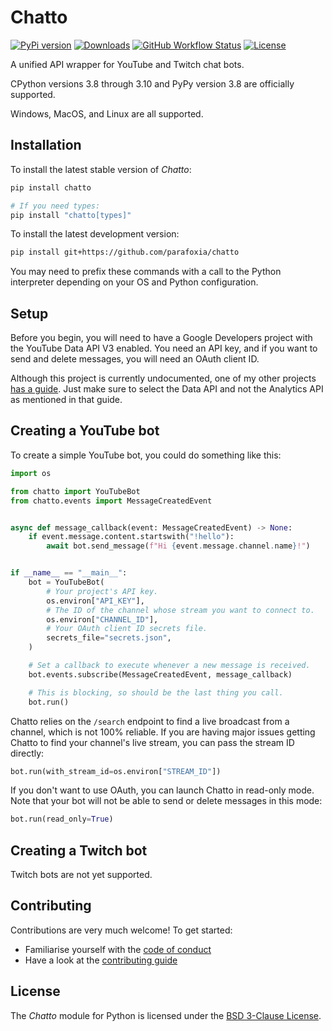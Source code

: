 # Chatto

[![PyPi version](https://img.shields.io/pypi/v/chatto.svg)](https://pypi.python.org/pypi/chatto/)
[![Downloads](https://pepy.tech/badge/chatto)](https://pepy.tech/project/chatto)
[![GitHub Workflow Status](https://img.shields.io/github/workflow/status/parafoxia/chatto/CI?label=ci)](https://github.com/parafoxia/chatto/actions/workflows/ci.yml)
[![License](https://img.shields.io/github/license/parafoxia/chatto.svg)](https://github.com/parafoxia/chatto/blob/main/LICENSE)

A unified API wrapper for YouTube and Twitch chat bots.

CPython versions 3.8 through 3.10 and PyPy version 3.8 are officially supported.

Windows, MacOS, and Linux are all supported.

## Installation

To install the latest stable version of *Chatto*:

```sh
pip install chatto

# If you need types:
pip install "chatto[types]"
```

To install the latest development version:

```sh
pip install git+https://github.com/parafoxia/chatto
```

You may need to prefix these commands with a call to the Python interpreter depending on your OS and Python configuration.

## Setup

Before you begin, you will need to have a Google Developers project with the YouTube Data API V3 enabled. You need an API key, and if you want to send and delete messages, you will need an OAuth client ID.

Although this project is currently undocumented, one of my other projects [has a guide](https://analytix.readthedocs.io/en/latest/refs/yt-analytics-setup.html). Just make sure to select the Data API and not the Analytics API as mentioned in that guide.

## Creating a YouTube bot

To create a simple YouTube bot, you could do something like this:

```py
import os

from chatto import YouTubeBot
from chatto.events import MessageCreatedEvent


async def message_callback(event: MessageCreatedEvent) -> None:
    if event.message.content.startswith("!hello"):
        await bot.send_message(f"Hi {event.message.channel.name}!")


if __name__ == "__main__":
    bot = YouTubeBot(
        # Your project's API key.
        os.environ["API_KEY"],
        # The ID of the channel whose stream you want to connect to.
        os.environ["CHANNEL_ID"],
        # Your OAuth client ID secrets file.
        secrets_file="secrets.json",
    )

    # Set a callback to execute whenever a new message is received.
    bot.events.subscribe(MessageCreatedEvent, message_callback)

    # This is blocking, so should be the last thing you call.
    bot.run()
```

Chatto relies on the `/search` endpoint to find a live broadcast from a channel, which is not 100% reliable. If you are having major issues getting Chatto to find your channel's live stream, you can pass the stream ID directly:

```py
bot.run(with_stream_id=os.environ["STREAM_ID"])
```

If you don't want to use OAuth, you can launch Chatto in read-only mode. Note that your bot will not be able to send or delete messages in this mode:

```py
bot.run(read_only=True)
```

## Creating a Twitch bot

Twitch bots are not yet supported.

## Contributing

Contributions are very much welcome! To get started:

* Familiarise yourself with the [code of conduct](https://github.com/parafoxia/chatto/blob/main/CODE_OF_CONDUCT.md)
* Have a look at the [contributing guide](https://github.com/parafoxia/chatto/blob/main/CONTRIBUTING.md)

## License

The *Chatto* module for Python is licensed under the [BSD 3-Clause License](https://github.com/parafoxia/chatto/blob/main/LICENSE).
